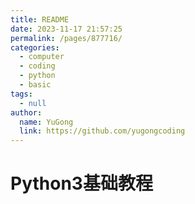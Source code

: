 ```yaml
---
title: README
date: 2023-11-17 21:57:25
permalink: /pages/877716/
categories:
  - computer
  - coding
  - python
  - basic
tags:
  - null
author:
  name: YuGong
  link: https://github.com/yugongcoding
---
```

# Python3基础教程
